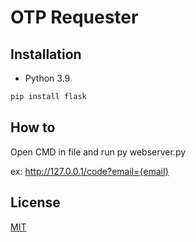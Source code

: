 # OTP Requester

## Installation

- Python 3.9

```bash
pip install flask
```

## How to

Open CMD in file and run py webserver.py

ex: http://127.0.0.1/code?email={email}

## License

[MIT](https://choosealicense.com/licenses/mit/)